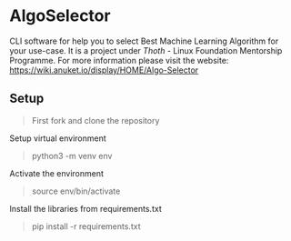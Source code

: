 # AlgoSelector

CLI software for help you to select Best Machine Learning Algorithm for your use-case.
It is a project under *Thoth* - Linux Foundation Mentorship Programme. 
For more information please visit the website:
https://wiki.anuket.io/display/HOME/Algo-Selector

## Setup
> First fork and clone the repository

Setup virtual environment
> python3 -m venv env

Activate the environment
> source env/bin/activate

Install the libraries from requirements.txt
> pip install -r requirements.txt
